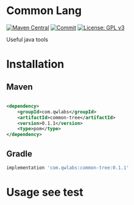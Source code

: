 # Common Lang

[![Maven Central](https://img.shields.io/maven-central/v/com.qwlabs/common-tree.svg?label=Maven%20Central)](https://search.maven.org/search?q=g:%22com.qwlabs%22%20AND%20a:%22common-tree%22)
[![Commit](https://github.com/qwlabs/common-tree/actions/workflows/commit.yml/badge.svg?branch=master)](https://github.com/qwlabs/common-tree/actions/workflows/commit.yml)
[![License: GPL v3](https://img.shields.io/badge/License-GPLv3-blue.svg)](https://www.gnu.org/licenses/gpl-3.0)

Useful java tools

# Installation

## Maven

```xml

<dependency>
    <groupId>com.qwlabs</groupId>
    <artifactId>common-tree</artifactId>
    <version>0.1.1</version>
    <type>pom</type>
</dependency>
```

## Gradle

```gradle
implementation 'com.qwlabs:common-tree:0.1.1'
```

# Usage see test



